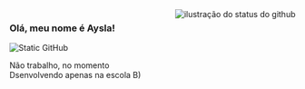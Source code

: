 <img align='right' src="https://github-readme-stats.vercel.app/api?username=aysladev&show_icons=true&title_color=783c00&text_color=af552e&icon_color=783c00&bg_color=f8efd4&cache_seconds=2300" alt="ilustração do status do github">

### Olá, meu nome é Aysla!

<img src="https://img.shields.io/static/v1?label=Overview&message=aysladev&color=f8efd4&style=for-the-badge&logo=GitHub" alt="Static GitHub">

<p>Não trabalho, no momento<br/> Dsenvolvendo apenas na escola B)</p>
